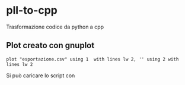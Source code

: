 # pll-to-cpp
Trasformazione codice da python a cpp

## Plot creato con gnuplot
```set datafile separator ','
plot "esportazione.csv" using 1  with lines lw 2, '' using 2 with lines lw 2
```

Si può caricare lo script con 
```load "plot_gnuplot.gp"
```
